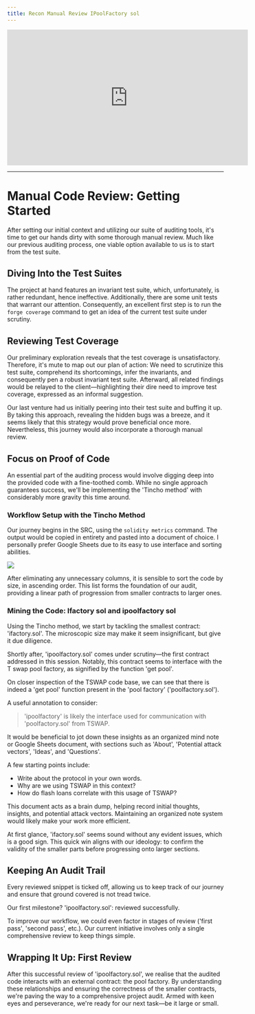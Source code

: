 ```yaml
---
title: Recon Manual Review IPoolFactory sol
---
```


<iframe width="560" height="315" src="https://www.youtube.com/embed/4si96F9njXU?si=bHjNo6J68GTrmo7Z" title="YouTube video player" frameborder="0" allow="accelerometer; autoplay; clipboard-write; encrypted-media; gyroscope; picture-in-picture; web-share" allowfullscreen></iframe>

---

# Manual Code Review: Getting Started

After setting our initial context and utilizing our suite of auditing tools, it's time to get our hands dirty with some thorough manual review. Much like our previous auditing process, one viable option available to us is to start from the test suite.

## Diving Into the Test Suites

The project at hand features an invariant test suite, which, unfortunately, is rather redundant, hence ineffective. Additionally, there are some unit tests that warrant our attention. Consequently, an excellent first step is to run the `forge coverage` command to get an idea of the current test suite under scrutiny.

## Reviewing Test Coverage

Our preliminary exploration reveals that the test coverage is unsatisfactory. Therefore, it's mute to map out our plan of action: We need to scrutinize this test suite, comprehend its shortcomings, infer the invariants, and consequently pen a robust invariant test suite. Afterward, all related findings would be relayed to the client—highlighting their dire need to improve test coverage, expressed as an informal suggestion.

Our last venture had us initially peering into their test suite and buffing it up. By taking this approach, revealing the hidden bugs was a breeze, and it seems likely that this strategy would prove beneficial once more. Nevertheless, this journey would also incorporate a thorough manual review.

## Focus on Proof of Code

An essential part of the auditing process would involve digging deep into the provided code with a fine-toothed comb. While no single approach guarantees success, we'll be implementing the 'Tincho method' with considerably more gravity this time around.

### Workflow Setup with the Tincho Method

Our journey begins in the SRC, using the `solidity metrics` command. The output would be copied in entirety and pasted into a document of choice. I personally prefer Google Sheets due to its easy to use interface and sorting abilities.

![](https://cdn.videotap.com/UrVcjpzYpZgiEY4KluYE-96.32.png)

After eliminating any unnecessary columns, it is sensible to sort the code by size, in ascending order. This list forms the foundation of our audit, providing a linear path of progression from smaller contracts to larger ones.

### Mining the Code: Ifactory sol and ipoolfactory sol

Using the Tincho method, we start by tackling the smallest contract: 'ifactory.sol'. The microscopic size may make it seem insignificant, but give it due diligence.

Shortly after, 'ipoolfactory.sol' comes under scrutiny—the first contract addressed in this session. Notably, this contract seems to interface with the T swap pool factory, as signified by the function 'get pool'.

On closer inspection of the TSWAP code base, we can see that there is indeed a 'get pool' function present in the 'pool factory' ('poolfactory.sol').

A useful annotation to consider:

> 'ipoolfactory' is likely the interface used for communication with 'poolfactory.sol' from TSWAP.

It would be beneficial to jot down these insights as an organized mind note or Google Sheets document, with sections such as 'About', 'Potential attack vectors', 'Ideas', and 'Questions'.

A few starting points include:

- Write about the protocol in your own words.
- Why are we using TSWAP in this context?
- How do flash loans correlate with this usage of TSWAP?

This document acts as a brain dump, helping record initial thoughts, insights, and potential attack vectors. Maintaining an organized note system would likely make your work more efficient.

At first glance, 'ifactory.sol' seems sound without any evident issues, which is a good sign. This quick win aligns with our ideology: to confirm the validity of the smaller parts before progressing onto larger sections.

## Keeping An Audit Trail

Every reviewed snippet is ticked off, allowing us to keep track of our journey and ensure that ground covered is not tread twice.

Our first milestone? 'ipoolfactory.sol': reviewed successfully.

To improve our workflow, we could even factor in stages of review ('first pass', 'second pass', etc.). Our current initiative involves only a single comprehensive review to keep things simple.

## Wrapping It Up: First Review

After this successful review of 'ipoolfactory.sol', we realise that the audited code interacts with an external contract: the pool factory. By understanding these relationships and ensuring the correctness of the smaller contracts, we're paving the way to a comprehensive project audit. Armed with keen eyes and perseverance, we're ready for our next task—be it large or small.
